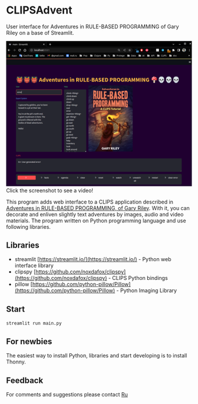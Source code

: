 # CLIPSAdvent
User interface  for Adventures in RULE-BASED PROGRAMMING of Gary Riley on a base of Streamlit.

[![Watch the video](img/1.png)](https://www.youtube.com/watch?v=OICbo3Zu_jY)
Click the screenshot to see a video!

This program adds web interface to a CLIPS application described in [Adventures in RULE-BASED PROGRAMMING, of Gary Riley](https://clipsrules.net/airbp.html). With it, you can decorate and enliven slightly text adventures by images, audio and video materials.
The program written on Python programming language and use following libraries.
## Libraries
- streamlit [https://streamlit.io/](https://streamlit.io/) - Python web interface library
- clipspy [https://github.com/noxdafox/clipspy](https://github.com/noxdafox/clipspy) - CLIPS Python bindings
- pillow [https://github.com/python-pillow/Pillow](https://github.com/python-pillow/Pillow) - Python Imaging Library
## Start
```bush
streamlit run main.py
```
## For newbies
The easiest way to install Python, libraries and start developing is to install Thonny.
## Feedback
For comments and suggestions please contact [Ru](zspovenetsky@gmail.com)

